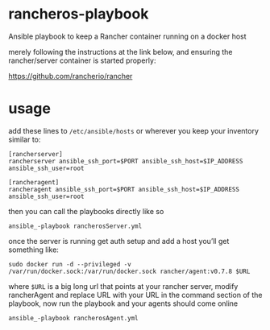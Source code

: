 # rancheros-playbook
Ansible playbook to keep a Rancher container running on a docker host

merely following the instructions at the link below, and ensuring the rancher/server container is started properly: 

https://github.com/rancherio/rancher

# usage

add these lines to `/etc/ansible/hosts` or wherever you keep your inventory similar to:
```
[rancherserver]
rancherserver ansible_ssh_port=$PORT ansible_ssh_host=$IP_ADDRESS ansible_ssh_user=root

[rancheragent]
rancheragent ansible_ssh_port=$PORT ansible_ssh_host=$IP_ADDRESS ansible_ssh_user=root
```
then you can call the playbooks directly like so
```
ansible_-playbook rancherosServer.yml
```
once the server is running get auth setup and add a host you’ll get something like:
```
sudo docker run -d --privileged -v /var/run/docker.sock:/var/run/docker.sock rancher/agent:v0.7.8 $URL
```
where `$URL` is a big long url that points at your rancher server, modify rancherAgent and replace URL with your URL in the command section of the playbook, now run the playbook and your agents should come online
```
ansible_-playbook rancherosAgent.yml
```
